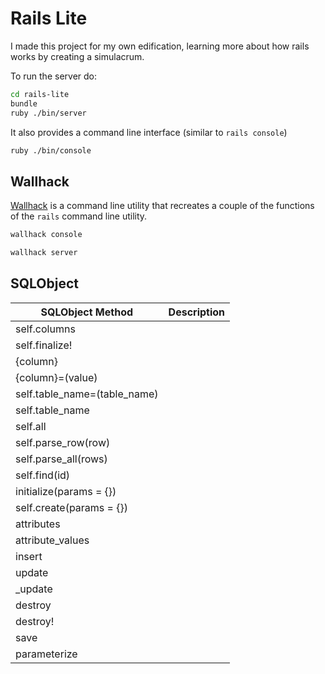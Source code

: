 # Rails Lite

I made this project for my own edification, learning more about how rails
works by creating a simulacrum.

To run the server do:

```bash
cd rails-lite
bundle
ruby ./bin/server
```

It also provides a command line interface (similar to `rails console`)

```bash
ruby ./bin/console
```

## Wallhack

[Wallhack](https://github.com/modred11/wallhack-cmdline-util) is a command line utility that
recreates a couple of the functions of the `rails` command line utility.

```bash
wallhack console
```

```bash
wallhack server
```

## SQLObject

SQLObject Method            | Description
----------------------------|--------------------
self.columns                |
self.finalize!              |
{column}                    |
{column}=(value)            |
self.table_name=(table_name)|
self.table_name             |
self.all                    |
self.parse_row(row)         |
self.parse_all(rows)        |
self.find(id)               |
initialize(params = {})     |
self.create(params = {})    |
attributes                  |
attribute_values            |
insert                      |
update                      |
\_update                    |
destroy                     |
destroy!                    |
save                        |
parameterize                |
